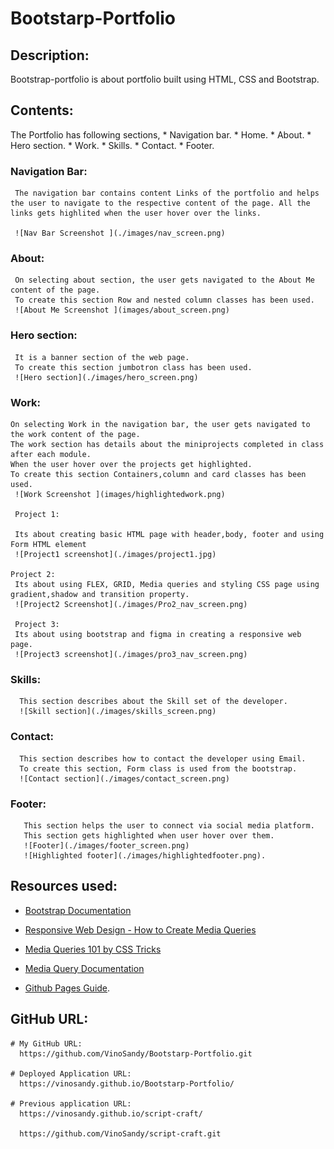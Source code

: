 # Bootstarp-Portfolio
## Description:
   Bootstrap-portfolio is about portfolio built using HTML, CSS and Bootstrap.
## Contents:
   The Portfolio has following sections,
    * Navigation bar.
    * Home.
    * About.
    * Hero section.
    * Work.
    * Skills.
    * Contact.
    * Footer.

 ### Navigation Bar:
     The navigation bar contains content Links of the portfolio and helps the user to navigate to the respective content of the page. All the links gets highlited when the user hover over the links.

     ![Nav Bar Screenshot ](./images/nav_screen.png)

 ### About:
     On selecting about section, the user gets navigated to the About Me content of the page.
     To create this section Row and nested column classes has been used.
     ![About Me Screenshot ](images/about_screen.png)

 ### Hero section:
     It is a banner section of the web page.
     To create this section jumbotron class has been used.
     ![Hero section](./images/hero_screen.png)    

 ### Work:
    On selecting Work in the navigation bar, the user gets navigated to the work content of the page.
    The work section has details about the miniprojects completed in class after each module.
    When the user hover over the projects get highlighted.
    To create this section Containers,column and card classes has been used.
     ![Work Screenshot ](images/highlightedwork.png)     

     Project 1:

     Its about creating basic HTML page with header,body, footer and using Form HTML element
     ![Project1 screenshot](./images/project1.jpg)

    Project 2:
     Its about using FLEX, GRID, Media queries and styling CSS page using gradient,shadow and transition property.
     ![Project2 Screenshot](./images/Pro2_nav_screen.png)

     Project 3:
     Its about using bootstrap and figma in creating a responsive web page.
     ![Project3 screenshot](./images/pro3_nav_screen.png)

   ### Skills:
      This section describes about the Skill set of the developer.
      ![Skill section](./images/skills_screen.png)

   ### Contact:
      This section describes how to contact the developer using Email.
      To create this section, Form class is used from the bootstrap.
      ![Contact section](./images/contact_screen.png)

   ### Footer:   
       This section helps the user to connect via social media platform.
       This section gets highlighted when user hover over them.
       ![Footer](./images/footer_screen.png)
       ![Highlighted footer](./images/highlightedfooter.png).

 ## Resources used:
   * [Bootstrap Documentation](https://getbootstrap.com/docs/5.3/getting-started/introduction/)

   * [Responsive Web Design - How to Create Media Queries](https://www.youtube.com/watch?v=5xzaGSYd7jM)

   * [Media Queries 101 by CSS Tricks](https://css-tricks.com/css-media-queries/)

   * [Media Query Documentation](https://www.w3schools.com/css/css_rwd_mediaqueries.asp)

   * [Github Pages Guide](https://pages.github.com/).

  ## GitHub URL:
    # My GitHub URL: 
      https://github.com/VinoSandy/Bootstarp-Portfolio.git

    # Deployed Application URL:
      https://vinosandy.github.io/Bootstarp-Portfolio/

    # Previous application URL:
      https://vinosandy.github.io/script-craft/
      
      https://github.com/VinoSandy/script-craft.git



  
   